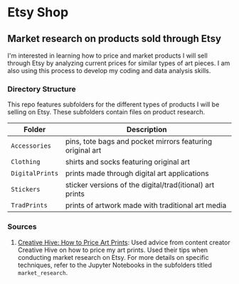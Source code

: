 # Etsy Shop 

## Market research on products sold through Etsy

I'm interested in learning how to price and market products I will sell through Etsy by analyzing current prices for similar types of art pieces. I am also using this process to develop my coding and data analysis skills. 

### Directory Structure

This repo features subfolders for the different types of products I will be selling on Etsy. These subfolders contain files on product research.

| Folder | Description |
|-----|-----|
| `Accessories`  | pins, tote bags and pocket mirrors featuring original art |
| `Clothing`  | shirts and socks featuring original art |
| `DigitalPrints`  | prints made through digital art applications |
| `Stickers`  | sticker versions of the digital/trad(itional) art prints |
| `TradPrints`  | prints of artwork made with traditional art media |

### Sources

1. [Creative Hive: How to Price Art Prints](https://www.youtube.com/watch?v=d0KJnkw9U2E): Used advice from content creator Creative Hive on how to price my art prints. Used their tips when conducting market research on Etsy. For more details on specific techniques, refer to the Jupyter Notebooks in the subfolders titled `market_research`.
